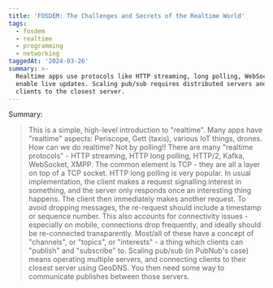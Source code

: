 ```yaml
---
title: 'FOSDEM: The Challenges and Secrets of the Realtime World'
tags:
  - fosdem
  - realtime
  - programming
  - networking
taggedAt: '2024-03-26'
summary: >-
  Realtime apps use protocols like HTTP streaming, long polling, WebSocket to
  enable live updates. Scaling pub/sub requires distributed servers and routing
  clients to the closest server.
---
```


Summary:

> This is a simple, high-level introduction to "realtime". Many apps have "realtime" aspects: Periscope, Gett (taxis), various IoT things, drones. How can we do realtime? Not by polling!! There are many "realtime protocols" - HTTP streaming, HTTP long polling, HTTP/2, Kafka, WebSocket, XMPP. The common element is TCP - they are all a layer on top of a TCP socket. HTTP long polling is very popular. In usual implementation, the client makes a request signalling interest in something, and the server only responds once an interesting thing happens. The client then immediately makes another request. To avoid dropping messages, the re-request should include a timestamp or sequence number. This also accounts for connectivity issues - especially on mobile, connections drop frequently, and ideally should be re-connected transparently. Most/all of these have a concept of "channels", or "topics", or "interests" - a thing which clients can "publish" and "subscribe" to. Scaling pub/sub (in PubNub's case) means operating multiple servers, and connecting clients to their closest server using GeoDNS. You then need some way to communicate publishes between those servers.
